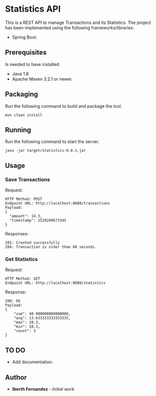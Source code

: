 # Statistics API

This is a REST API to manage Transactions and its Statistics. The project has been implemented using the following frameworks/libraries:

* Spring Boot.

## Prerequisites

Is needed to have installed:

* Java 1.8
* Apache Maven 3.2.1 or newer.

## Packaging

Run the following command to build and package the tool.
```
mvn clean install
```

## Running

Run the following command to start the server.
```
java -jar target/statistics-0.0.1.jar
```

## Usage

### Save Transactions
Request:
```
HTTP Method: POST 
Endpoint URL: http://localhost:8080/transactions
Payload:
{
  "amount": 14.3,
  "timestamp": 1529289673345
}
```
Responses:
```
201: Created successfully
204: Transaction is older than 60 seconds.
```

### Get Statistics
Request:
```
HTTP Method: GET 
Endpoint URL: http://localhost:8080/statistics
```
Response:
```
200: Ok
Payload:
{
    "sum": 40.900000000000006,
    "avg": 13.633333333333335,
    "max": 20.3,
    "min": 10.3,
    "count": 3
}
```

## TO DO

* Add documentation.


## Author

* **Iberth Fernandez** - *Initial work*
